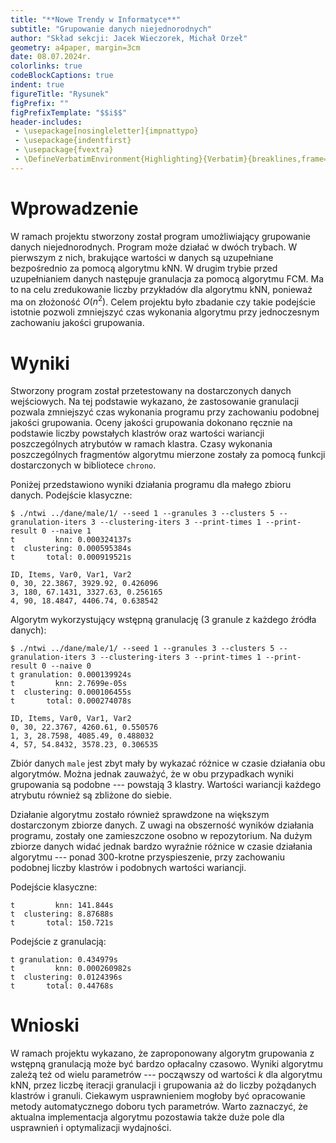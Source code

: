 ```yaml
---
title: "**Nowe Trendy w Informatyce**"
subtitle: "Grupowanie danych niejednorodnych"
author: "Skład sekcji: Jacek Wieczorek, Michał Orzeł"
geometry: a4paper, margin=3cm
date: 08.07.2024r.
colorlinks: true
codeBlockCaptions: true
indent: true
figureTitle: "Rysunek"
figPrefix: ""
figPrefixTemplate: "$$i$$"
header-includes:
 - \usepackage[nosingleletter]{impnattypo}
 - \usepackage{indentfirst}
 - \usepackage{fvextra}
 - \DefineVerbatimEnvironment{Highlighting}{Verbatim}{breaklines,frame=lines,commandchars=\\\{\}}
--- 
```


# Wprowadzenie

W ramach projektu stworzony został program umożliwiający grupowanie danych niejednorodnych.
Program może działać w dwóch trybach.
W pierwszym z nich, brakujące wartości w danych są uzupełniane bezpośrednio za pomocą algorytmu kNN.
W drugim trybie przed uzupełnianiem danych następuje granulacja za pomocą algorytmu FCM.
Ma to na celu zredukowanie liczby przykładów dla algorytmu kNN, ponieważ ma on złożoność $O(n^2)$.
Celem projektu było zbadanie czy takie podejście istotnie pozwoli zmniejszyć czas wykonania algorytmu przy jednoczesnym zachowaniu jakości grupowania.

# Wyniki

Stworzony program został przetestowany na dostarczonych danych wejściowych.
Na tej podstawie wykazano, że zastosowanie granulacji pozwala zmniejszyć czas wykonania programu przy zachowaniu podobnej jakości grupowania.
Oceny jakości grupowania dokonano ręcznie na podstawie liczby powstałych klastrów oraz wartości wariancji poszczególnych atrybutów w ramach klastra. 
Czasy wykonania poszczególnych fragmentów algorytmu mierzone zostały za pomocą funkcji dostarczonych w bibliotece `chrono`.

Poniżej przedstawiono wyniki działania programu dla małego zbioru danych. Podejście klasyczne:

~~~{.txt}
$ ./ntwi ../dane/male/1/ --seed 1 --granules 3 --clusters 5 --granulation-iters 3 --clustering-iters 3 --print-times 1 --print-result 0 --naive 1
t         knn: 0.000324137s
t  clustering: 0.000595384s
t       total: 0.000919521s

ID, Items, Var0, Var1, Var2
0, 30, 22.3867, 3929.92, 0.426096
3, 180, 67.1431, 3327.63, 0.256165
4, 90, 18.4847, 4406.74, 0.638542
~~~

Algorytm wykorzystujący wstępną granulację (3 granule z każdego źródła danych):

~~~{.txt}
$ ./ntwi ../dane/male/1/ --seed 1 --granules 3 --clusters 5 --granulation-iters 3 --clustering-iters 3 --print-times 1 --print-result 0 --naive 0
t granulation: 0.000139924s
t         knn: 2.7699e-05s
t  clustering: 0.000106455s
t       total: 0.000274078s

ID, Items, Var0, Var1, Var2
0, 30, 22.3767, 4260.61, 0.550576
1, 3, 28.7598, 4085.49, 0.488032
4, 57, 54.8432, 3578.23, 0.306535
~~~

Zbiór danych `male` jest zbyt mały by wykazać różnice w czasie działania obu algorytmów.
Można jednak zauważyć, że w obu przypadkach wyniki grupowania są podobne --- powstają 3 klastry.
Wartości wariancji każdego atrybutu również są zbliżone do siebie.

Działanie algorytmu zostało również sprawdzone na większym dostarczonym zbiorze danych.
Z uwagi na obszerność wyników działania programu, zostały one zamieszczone osobno w repozytorium.
Na dużym zbiorze danych widać jednak bardzo wyraźnie różnice w czasie działania algorytmu --- ponad 300-krotne przyspieszenie,
przy zachowaniu podobnej liczby klastrów i podobnych wartości wariancji.

Podejście klasyczne:

~~~{.txt}
t         knn: 141.844s
t  clustering: 8.87688s
t       total: 150.721s
~~~

Podejście z granulacją:

~~~{.txt}
t granulation: 0.434979s
t         knn: 0.000260982s
t  clustering: 0.0124396s
t       total: 0.44768s
~~~

# Wnioski

W ramach projektu wykazano, że zaproponowany algorytm grupowania z wstępną granulacją może być bardzo opłacalny czasowo.
Wyniki algorytmu zależą też od wielu parametrów --- począwszy od wartości $k$ dla algorytmu kNN, przez liczbę iteracji granulacji i grupowania aż do liczby pożądanych klastrów i granuli.
Ciekawym usprawnieniem mogłoby być opracowanie metody automatycznego doboru tych parametrów.
Warto zaznaczyć, że aktualna implementacja algorytmu pozostawia także duże pole dla usprawnień i optymalizacji wydajności.



